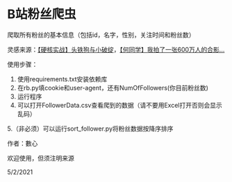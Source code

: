 # B站粉丝爬虫

爬取所有粉丝的基本信息（包括id，名字，性别，关注时间和粉丝数）

灵感来源：[【硬核实战】头铁狗与小破绽](https://www.bilibili.com/video/BV1LZ4y1x7PR)，[【何同学】我拍了一张600万人的合影...](https://www.bilibili.com/video/BV1Nt4y1D7pW)        

使用步骤：
1. 使用requirements.txt安装依赖库
2. 在rb.py填cookie和user-agent，还有NumOfFollowers(你目前粉丝数)
3. 运行程序
4. 可以打开FollowerData.csv查看爬到的数据（请不要用Excel打开否则会显示乱码）

5.（非必须）可以运行sort_follower.py将粉丝数据按降序排序

作者：數心  

欢迎使用，但须注明来源           

5/2/2021         
  
